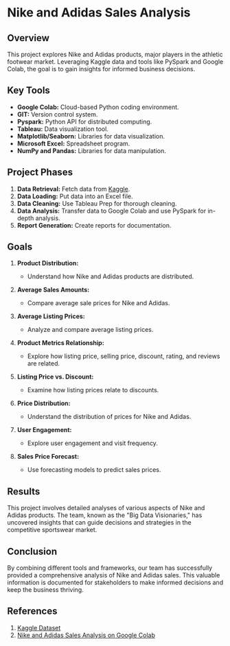 # Nike and Adidas Sales Analysis

## Overview

This project explores Nike and Adidas products, major players in the athletic footwear market. Leveraging Kaggle data and tools like PySpark and Google Colab, the goal is to gain insights for informed business decisions.

## Key Tools

- **Google Colab:** Cloud-based Python coding environment.
- **GIT:** Version control system.
- **Pyspark:** Python API for distributed computing.
- **Tableau:** Data visualization tool.
- **Matplotlib/Seaborn:** Libraries for data visualization.
- **Microsoft Excel:** Spreadsheet program.
- **NumPy and Pandas:** Libraries for data manipulation.

## Project Phases

1. **Data Retrieval:** Fetch data from [Kaggle](https://www.kaggle.com/datasets/kaushiksuresh147/adidas-vs-nike/data).
2. **Data Loading:** Put data into an Excel file.
3. **Data Cleaning:** Use Tableau Prep for thorough cleaning.
4. **Data Analysis:** Transfer data to Google Colab and use PySpark for in-depth analysis.
5. **Report Generation:** Create reports for documentation.

## Goals

1. **Product Distribution:**
   - Understand how Nike and Adidas products are distributed.

2. **Average Sales Amounts:**
   - Compare average sale prices for Nike and Adidas.

3. **Average Listing Prices:**
   - Analyze and compare average listing prices.

4. **Product Metrics Relationship:**
   - Explore how listing price, selling price, discount, rating, and reviews are related.

5. **Listing Price vs. Discount:**
   - Examine how listing prices relate to discounts.

6. **Price Distribution:**
   - Understand the distribution of prices for Nike and Adidas.

7. **User Engagement:**
   - Explore user engagement and visit frequency.

8. **Sales Price Forecast:**
   - Use forecasting models to predict sales prices.

## Results

This project involves detailed analyses of various aspects of Nike and Adidas products. The team, known as the "Big Data Visionaries," has uncovered insights that can guide decisions and strategies in the competitive sportswear market.

## Conclusion

By combining different tools and frameworks, our team has successfully provided a comprehensive analysis of Nike and Adidas sales. This valuable information is documented for stakeholders to make informed decisions and keep the business thriving.

## References

1. [Kaggle Dataset](https://www.kaggle.com/datasets/kaushiksuresh147/adidas-vs-nike/data)
2. [Nike and Adidas Sales Analysis on Google Colab](https://colab.research.google.com/drive/15c71Yy5kCYmiEg7uQsXWrvU123Sfcnjt#scrollTo=ET87QLuRfndK)
